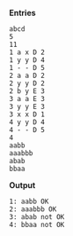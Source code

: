 **Entries**
```
abcd
5
11
1 a x D 2
1 y y D 4
1 - - D 5
2 a a D 2
2 y y D 2
2 b y E 3
3 a a E 3
3 y y E 3
3 x x D 1
4 y y D 4
4 - - D 5
4
aabb
aaabbb
abab
bbaa
```
**Output**
```
1: aabb OK
2: aaabbb OK
3: abab not OK
4: bbaa not OK
```